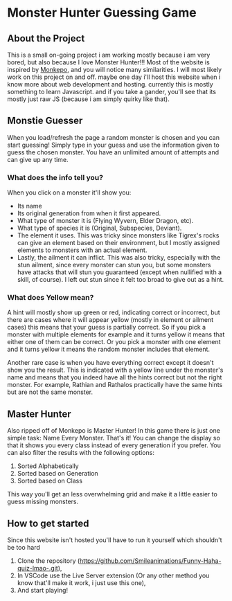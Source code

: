 # Monster Hunter Guessing Game

## About the Project
This is a small on-going project i am working mostly because i am very bored, but also because I love Monster Hunter!!! Most of the website is inspired by [Monkepo](https://monkepo.online/), and you will notice many similarities. I will most likely work on this project on and off. maybe one day i'll host this website when i know more about web development and hosting. currently this is mostly something to learn Javascript. and if you take a gander, you'll see that its mostly just raw JS (because i am simply quirky like that). 

## Monstie Guesser
When you load/refresh the page a random monster is chosen and you can start guessing! Simply type in your guess and use the information given to guess the chosen monster. You have an unlimited amount of attempts and can give up any time. 

   ### What does the info tell you?
   When you click on a monster it'll show you:
   - Its name
   - Its original generation from when it first appeared.
   - What type of monster it is (Flying Wyvern, Elder Dragon, etc).
   - What type of species it is (Original, Subspecies, Deviant).
   - The element it uses. This was tricky since monsters like Tigrex's rocks can give an element based on their environment, but I mostly assigned elements to monsters with an actual element.
   - Lastly, the ailment it can inflict. This was also tricky, especially with the stun ailment, since every monster can stun you, but some monsters have attacks that will stun you guaranteed (except when nullified with a skill, of course). I left out stun since it felt too broad to give out as a hint.

   ### What does Yellow mean?
   A hint will mostly show up green or red, indicating correct or incorrect, but there are cases where it will appear yellow (mostly in element or ailment cases) this means that your guess is partially correct. So if you pick a monster with multiple elements for example and it turns yellow it means that either one of them can be correct. Or you pick a monster with one element and it turns yellow it means the random monster includes that element. 

   Another rare case is when you have everything correct except it doesn't show you the result. This is indicated with a yellow line under the monster's name and means that you indeed have all the hints correct but not the right monster. For example, Rathian and Rathalos practically have the same hints but are not the same monster.

## Master Hunter
Also ripped off of Monkepo is Master Hunter! In this game there is just one simple task: Name Every Monster. That's it! 
You can change the display so that it shows you every class instead of every generation if you prefer. You can also filter the results with the following options:
1. Sorted Alphabetically
2. Sorted based on Generation
3. Sorted based on Class

This way you'll get an less overwhelming grid and make it a little easier to guess missing monsters.

## How to get started
Since this website isn't hosted you'll have to run it yourself which shouldn't be too hard
1. Clone the repository (https://github.com/Smileanimations/Funny-Haha-quiz-lmao-.git),
2. In VSCode use the Live Server extension (Or any other method you know that'll make it work, i just use this one),
3. And start playing! 